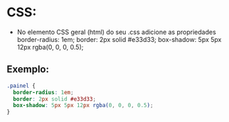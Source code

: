 # CSS:
  
  * No elemento CSS geral (html) do seu .css adicione as propriedades border-radius: 1em; border: 2px solid #e33d33; box-shadow: 5px 5px 12px rgba(0, 0, 0, 0.5);

## Exemplo:
  
  ~~~css
  .painel {
    border-radius: 1em; 
    border: 2px solid #e33d33; 
    box-shadow: 5px 5px 12px rgba(0, 0, 0, 0.5);
  }
 ~~~
